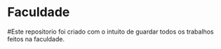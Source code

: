# Faculdade
#Este repositorio foi criado com o intuito de guardar todos os trabalhos feitos na faculdade.
